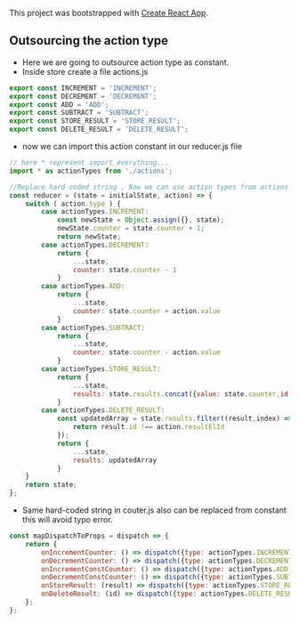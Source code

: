 This project was bootstrapped with [Create React App](https://github.com/facebookincubator/create-react-app).

## Outsourcing the action type

* Here we are going to outsource action type as constant.
* Inside store create a file actions.js
```jsx
export const INCREMENT = 'INCREMENT';
export const DECREMENT = 'DECREMENT';
export const ADD = 'ADD';
export const SUBTRACT = 'SUBTRACT';
export const STORE_RESULT = 'STORE_RESULT';
export const DELETE_RESULT = 'DELETE_RESULT';
```
* now we can import this action constant in our reducer.js file
```jsx
// here * represent import everything...
import * as actionTypes from './actions';

//Replace hard coded string , Now we can use action types from actions file.
const reducer = (state = initialState, action) => {
    switch ( action.type ) {
        case actionTypes.INCREMENT:
            const newState = Object.assign({}, state);
            newState.counter = state.counter + 1;
            return newState;
        case actionTypes.DECREMENT:
            return {
                ...state,
                counter: state.counter - 1
            }
        case actionTypes.ADD:
            return {
                ...state,
                counter: state.counter + action.value
            }
        case actionTypes.SUBTRACT:
            return {
                ...state,
                counter: state.counter - action.value
            }
        case actionTypes.STORE_RESULT:
            return {
                ...state,
                results: state.results.concat({value: state.counter,id: new Date()})
            }
        case actionTypes.DELETE_RESULT:
            const updatedArray = state.results.filter((result,index) =>{
                return result.id !== action.resultElId
            });
            return {
                ...state,
                results: updatedArray
            }
    }
    return state;
};
```
* Same hard-coded string in couter.js also can be replaced from constant this will avoid typo error.

```jsx
const mapDispatchToProps = dispatch => {
    return {
        onIncrementCounter: () => dispatch({type: actionTypes.INCREMENT}),
        onDecrementCounter: () => dispatch({type: actionTypes.DECREMENT}),
        onIncrementConstCounter: () => dispatch({type: actionTypes.ADD,value: 5}),
        onDecrementConstCounter: () => dispatch({type: actionTypes.SUBTRACT,value: 5}),
        onStoreResult: (result) => dispatch({type: actionTypes.STORE_RESULT, result: result}),
        onDeleteResult: (id) => dispatch({type: actionTypes.DELETE_RESULT, resultElId: id})
    };
};
```







